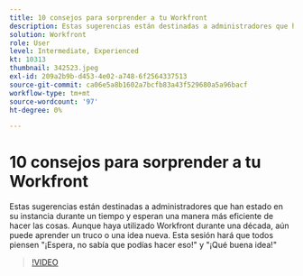 ```yaml
---
title: 10 consejos para sorprender a tu Workfront
description: Estas sugerencias están destinadas a administradores que han estado en su instancia durante un tiempo y esperan una manera más eficiente de hacer las cosas.
solution: Workfront
role: User
level: Intermediate, Experienced
kt: 10313
thumbnail: 342523.jpeg
exl-id: 209a2b9b-d453-4e02-a748-6f2564337513
source-git-commit: ca06e5a8b1602a7bcfb83a43f529680a5a96bacf
workflow-type: tm+mt
source-wordcount: '97'
ht-degree: 0%

---
```


# 10 consejos para sorprender a tu Workfront

Estas sugerencias están destinadas a administradores que han estado en su instancia durante un tiempo y esperan una manera más eficiente de hacer las cosas. Aunque haya utilizado Workfront durante una década, aún puede aprender un truco o una idea nueva. Esta sesión hará que todos piensen &quot;¡Espera, no sabía que podías hacer eso!&quot; y &quot;¡Qué buena idea!&quot;

>[!VIDEO](https://video.tv.adobe.com/v/342523/?quality=12&learn=on)
